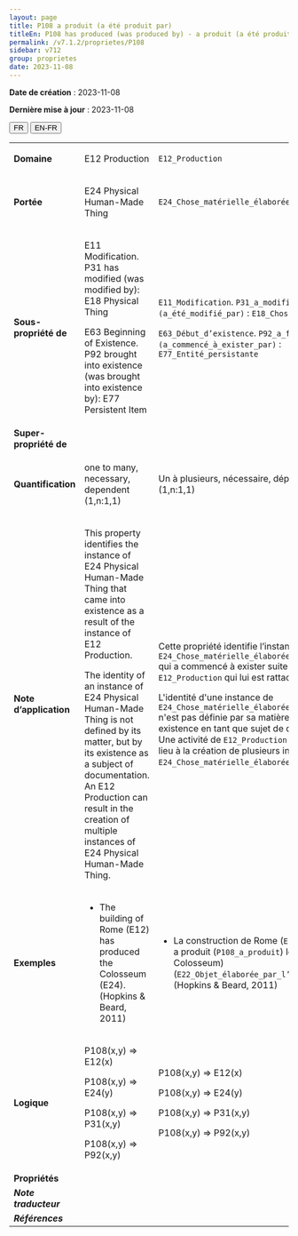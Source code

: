 ```yaml
---
layout: page
title: P108 a produit (a été produit par)
titleEn: P108 has produced (was produced by) - a produit (a été produit par)
permalink: /v7.1.2/proprietes/P108
sidebar: v712
group: proprietes
date: 2023-11-08
---
```


**Date de création** : 2023-11-08

**Dernière mise à jour** : 2023-11-08

<div class="lang-buttons">
 <button id="fr" class="activate">FR</button>
 <button id="en-fr">EN-FR</button>
</div>

<table>
<tbody>
<tr>
<td><strong>Domaine</strong></td>
<td class="en">
<p>E12 Production</p>
</td>
<td>
<p><code class="language-plaintext highlighter-rouge">E12_Production</code></p>
</td>
</tr>
<tr>
<td><strong>Portée</strong></td>
<td class="en">
<p>E24 Physical Human-Made Thing</p>
</td>
<td>
<p><code class="language-plaintext highlighter-rouge">E24_Chose_matérielle_élaborée_par_l’humain</code> </p>
</td>
</tr>
<tr>
<td><strong>Sous-propriété de</strong></td>
<td class="en">
<p>E11 Modification. P31 has modified (was modified by): E18 Physical Thing</p>
<p>E63 Beginning of Existence. P92 brought into existence (was brought into existence by): E77 Persistent Item</p>
</td>
<td>
<p><code class="language-plaintext highlighter-rouge">E11_Modification</code>. <code class="language-plaintext highlighter-rouge">P31_a_modifié (a_été_modifié_par)</code> : <code class="language-plaintext highlighter-rouge">E18_Chose_matérielle</code> </p>
<p><code class="language-plaintext highlighter-rouge">E63_Début_d’existence</code>. <code class="language-plaintext highlighter-rouge">P92_a_fait_exister (a_commencé_à_exister_par)</code> : <code class="language-plaintext highlighter-rouge">E77_Entité_persistante</code> </p>
</td>
</tr>
<tr>
<td><strong>Super-propriété de</strong></td>
<td class="en">
</td>
<td>
<p> </p>
</td>
</tr>
<tr>
<td><strong>Quantification</strong></td>
<td class="en">
<p>one to many, necessary, dependent (1,n:1,1) </p>
</td>
<td>
<p>Un à plusieurs, nécessaire, dépendant (1,n:1,1)</p>
</td>
</tr>
<tr>
<td><strong>Note d’application</strong></td>
<td class="en">
<p>This property identifies the instance of E24 Physical Human-Made Thing that came into existence as a result of the instance of E12 Production.</p>
<p>The identity of an instance of E24 Physical Human-Made Thing is not defined by its matter, but by its existence as a subject of documentation. An E12 Production can result in the creation of multiple instances of E24 Physical Human-Made Thing. </p>
</td>
<td>
<p>Cette propriété identifie l’instance de <code class="language-plaintext highlighter-rouge">E24_Chose_matérielle_élaborée_par_l’humain</code> qui a commencé à exister suite à l’instance de <code class="language-plaintext highlighter-rouge">E12_Production</code> qui lui est rattachée.</p>
<p>L'identité d'une instance de <code class="language-plaintext highlighter-rouge">E24_Chose_matérielle_élaborée_par_l’humain</code> n'est pas définie par sa matière, mais par son existence en tant que sujet de documentation. Une activité de <code class="language-plaintext highlighter-rouge">E12_Production</code> peut donner lieu à la création de plusieurs instances de <code class="language-plaintext highlighter-rouge">E24_Chose_matérielle_élaborée_par_l’humain</code>.</p>
</td>
</tr>
<tr>
<td><strong>Exemples</strong></td>
<td class="en">
<ul>
<li><p>The building of Rome (E12) has produced the Colosseum (E24). (Hopkins & Beard, 2011)</p>
</li>
</ul>
</td>
<td>
<ul>
<li><p>La construction de Rome (<code class="language-plaintext highlighter-rouge">E12_Production</code>) a produit (<code class="language-plaintext highlighter-rouge">P108_a_produit</code>) le Colisée (the Colosseum) (<code class="language-plaintext highlighter-rouge">E22_Objet_élaborée_par_l’humain</code>) (Hopkins & Beard, 2011)</p>
</li>
</ul>
</td>
</tr>
<tr>
<td><strong>Logique</strong></td>
<td class="en">
<p>P108(x,y) ⇒ E12(x)</p>
<p>P108(x,y) ⇒ E24(y)</p>
<p>P108(x,y) ⇒ P31(x,y)</p>
<p>P108(x,y) ⇒ P92(x,y)</p>
</td>
<td>
<p>P108(x,y) ⇒ E12(x)</p>
<p>P108(x,y) ⇒ E24(y)</p>
<p>P108(x,y) ⇒ P31(x,y)</p>
<p>P108(x,y) ⇒ P92(x,y)</p>
</td>
</tr>
<tr>
<td><strong>Propriétés</strong></td>
<td class="en">
</td>
<td>
</td>
</tr>
<tr>
<td><strong><em>Note traducteur</em></strong></td>
<td colspan="2">
</td>
</tr>
<tr>
<td><strong><em>Références</em></strong></td>
<td colspan="2">
<p><em></em></p>
</td>
</tr>
</tbody>
</table>
